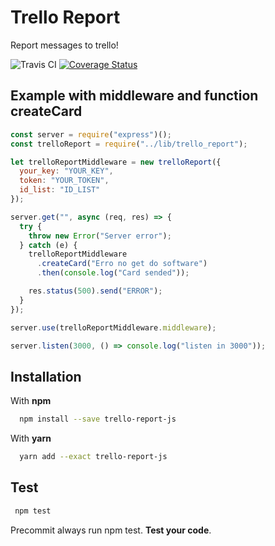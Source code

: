 # Trello Report

Report messages to trello!

![Travis CI](https://travis-ci.org/raphaelkieling/trello-report.svg?branch=master)
[![Coverage Status](https://coveralls.io/repos/github/raphaelkieling/trello-report/badge.svg?branch=master)](https://coveralls.io/github/raphaelkieling/trello-report?branch=master)

## Example with middleware and function createCard

```javascript
const server = require("express")();
const trelloReport = require("../lib/trello_report");

let trelloReportMiddleware = new trelloReport({
  your_key: "YOUR_KEY",
  token: "YOUR_TOKEN",
  id_list: "ID_LIST"
});

server.get("", async (req, res) => {
  try {
    throw new Error("Server error");
  } catch (e) {
    trelloReportMiddleware
      .createCard("Erro no get do software")
      .then(console.log("Card sended"));

    res.status(500).send("ERROR");
  }
});

server.use(trelloReportMiddleware.middleware);

server.listen(3000, () => console.log("listen in 3000"));
```

## Installation

With **npm**

```sh
  npm install --save trello-report-js
```

With **yarn**

```sh
  yarn add --exact trello-report-js
```

## Test

```sh
 npm test
```

Precommit always run npm test. **Test your code**.
